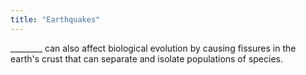 ```yaml
---
title: "Earthquakes"
---
```

________ can also affect biological evolution by causing fissures in the earth's crust that can separate and isolate populations of species.

